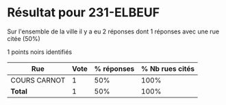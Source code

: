 # Résultat pour 231-ELBEUF

Sur l'ensemble de la ville il y a eu 2 réponses dont 1 réponses avec une rue citée (50%)

1 points noirs identifiés

| Rue | Vote | % réponses | % Nb rues cités|
|-----|------|------------|----------------|
| COURS CARNOT | 1 | 50% | 100%|
| **Total** | 1 | 50% | 100%|
